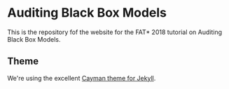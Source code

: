 # Auditing Black Box Models

This is the repository fof the website for the FAT* 2018 tutorial on
Auditing Black Box Models.

## Theme

We're using the excellent [Cayman theme for
Jekyll](https://github.com/pietromenna/jekyll-cayman-theme).
